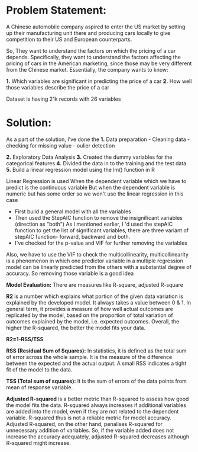 # Problem Statement:
A Chinese automobile company aspired to enter the US market by setting up their manufacturing unit there and producing cars locally to give competition to their US and European counterparts. 

So, They want to understand the factors on which the pricing of a car depends. Specifically, they want to understand the factors affecting the pricing of cars in the American marketing, since those may be very different from the Chinese market. Essentially, the company wants to know:

**1.** Which variables are significant in predicting the price of a car
**2.** How well those variables describe the price of a car

Dataset is having 21k records with 26 variables

# Solution:
As a part of the solution, I've done the
**1.** Data preparation
	- Cleaning data
	- checking for missing value
	- oulier detection

**2.** Exploratory Data Analysis
**3.** Created the dummy variables for the categorical features
**4.** Divided the data in to the training and the test data
**5.** Build a linear regression model using the lm() function in R

Linear Regression is used When the dependent variable which we have to predict is the continuous variable
But when the dependent variable is numeric but has some order so we won't use the linear regression in this case
* First build a general model with all the variables
* Then used the StepAIC function to remove the insignificant variables (direction as "both")
As I mentioned earlier, I 'd used the stepAIC function to get the list of significant variables, there are three variant of stepAIC function- forward, backward and both.
* I've checked for the p-value and VIF for further removing the variables

Also, we have to use the VIF to check the multicollinearity, multicollinearity is a phenomenon in which one predictor variable in a multiple regression model can be linearly predicted from the others with a substantial degree of accuracy. So removing those variable is a good idea

**Model Evaluation:** There are measures like R-square, adjusted R-square

**R2** is a number which explains what portion of the given data variation is explained by the developed model. It always takes a value between 0 & 1. In general term, it provides a measure of how well actual outcomes are replicated by the model, based on the proportion of total variation of outcomes explained by the model, i.e. expected outcomes. Overall, the higher the R-squared, the better the model fits your data.

**R2=1-RSS/TSS**

**RSS (Residual Sum of Squares):** In statistics, it is defined as the total sum of error across the whole sample. It is the measure of the difference between the expected and the actual output. A small RSS indicates a tight fit of the model to the data.

**TSS (Total sum of squares):** It is the sum of errors of the data points from mean of response variable.

**Adjusted R-squared** is a better metric than R-squared to assess how good the model fits the data. R-squared always increases if additional variables are added into the model, even if they are not related to the dependent variable. R-squared thus is not a reliable metric for model accuracy. Adjusted R-squared, on the other hand, penalises R-squared for unnecessary addition of variables. So, if the variable added does not increase the accuracy adequately, adjusted R-squared decreases although R-squared might increase.
